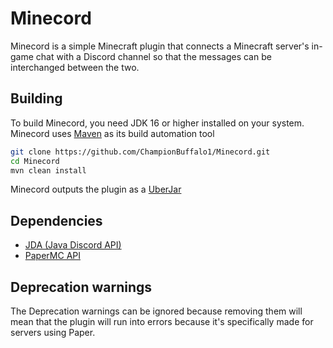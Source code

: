 # Minecord

Minecord is a simple Minecraft plugin that connects a Minecraft server's in-game chat with a Discord channel so that the
messages can be interchanged between the two.

## Building

To build Minecord, you need JDK 16 or higher installed on your system.
<br />
Minecord uses [Maven](https://maven.apache.org/) as its build automation tool

```bash
git clone https://github.com/ChampionBuffalo1/Minecord.git
cd Minecord
mvn clean install
```

Minecord outputs the plugin as a [UberJar](https://imagej.net/develop/uber-jars)

## Dependencies

* [JDA (Java Discord API)](https://github.com/DV8FromTheWorld/JDA)
* [PaperMC API](https://jd.papermc.io/paper/1.19/)

## Deprecation warnings

The Deprecation warnings can be ignored because removing them will mean that the plugin will
run into errors because it's specifically made for servers using Paper.